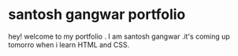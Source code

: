 # santosh gangwar portfolio 


hey! welcome to my portfolio . I am santosh gangwar .it's coming up tomorro when i learn HTML and CSS.